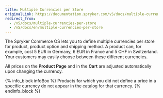 ```yaml
---
title: Multiple Currencies per Store
originalLink: https://documentation.spryker.com/v5/docs/multiple-currencies-per-store
redirect_from:
  - /v5/docs/multiple-currencies-per-store
  - /v5/docs/en/multiple-currencies-per-store
---
```


The Spryker Commerce OS lets you to define multiple currencies per store for product, product option and shipping method. A product can, for example, cost 5 EUR in Germany, 6 EUR in France and 5 CHF in Switzerland. Your customers may easily choose between these different currencies.

All prices on the **Product Page** and in the **Cart** are adjusted automatically upon changing the currency.

{% info_block infoBox %}
Products for which you did not define a price in a specific currency do not appear in the catalog for that currency.
{% endinfo_block %}
